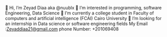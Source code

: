 👋 Hi, I’m Zeyad Diaa aka @nuublx
👀 I’m interested in programming, software Engineering, Data Science
🌱 I’m currently a college student in Faculty of computers and artificial intelligence (FCAI) Cairo University
💞️ I’m looking for an internship in Data science or software engineering fields
My Email :Zeyaddiaa21@gmail.com
phone Number: +201069408
